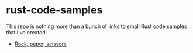 # rust-code-samples

This repo is nothing more than a bunch of links to small Rust code samples that I've created:

- [Rock, paper, scissors](https://play.rust-lang.org/?version=stable&mode=debug&edition=2024&gist=e6871a5a0536d1d3ed8acf1e37f0dc69)
  
